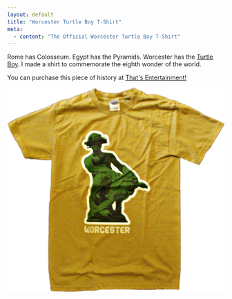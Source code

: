 ```yaml
---
layout: default
title: "Worcester Turtle Boy T-Shirt"
meta:
  - content: "The Official Worcester Turtle Boy T-Shirt"
---
```


Rome has Colosseum. Egypt has the Pyramids. Worcester has the [Turtle Boy][]. I made
a shirt to commemorate the eighth wonder of the world.

You can purchase this piece of history at [That's Entertainment!][]

![Worcester Turtle Boy T-Shirt](/assets/images/turtle-boy-shirt.jpg)

[turtle boy]: https://en.wikipedia.org/wiki/Burnside_Fountain
[that's entertainment!]: https://www.thatse.com
